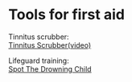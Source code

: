 
# Tools for first aid

Tinnitus scrubber:  
[Tinnitus Scrubber(video)](https://www.youtube.com/watch?v=8indTo2ykPw)

Lifeguard training:  
[Spot The Drowning Child](http://spotthedrowningchild.com/)
